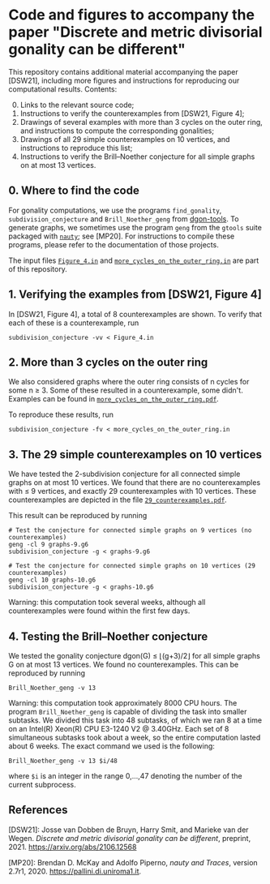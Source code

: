 # Code and figures to accompany the paper "Discrete and metric divisorial gonality can be different"

This repository contains additional material accompanying the paper [DSW21], including more figures and instructions for reproducing our computational results.
Contents:

   0. Links to the relevant source code;
   1. Instructions to verify the counterexamples from [DSW21, Figure 4];
   2. Drawings of several examples with more than 3 cycles on the outer ring, and instructions to compute the corresponding gonalities;
   3. Drawings of all 29 simple counterexamples on 10 vertices, and instructions to reproduce this list;
   4. Instructions to verify the Brill–Noether conjecture for all simple graphs on at most 13 vertices.


## 0. Where to find the code
For gonality computations, we use the programs `find_gonality`, `subdivision_conjecture` and `Brill_Noether_geng` from [dgon-tools](https://github.com/gonality/dgon-tools/).
To generate graphs, we sometimes use the program `geng` from the `gtools` suite packaged with [`nauty`](https://pallini.di.uniroma1.it); see [MP20].
For instructions to compile these programs, please refer to the documentation of those projects.

The input files [`Figure_4.in`](Figure_4.in) and [`more_cycles_on_the_outer_ring.in`](more_cycles_on_the_outer_ring.in) are part of this repository.


## 1. Verifying the examples from [DSW21, Figure 4]
In [DSW21, Figure 4], a total of 8 counterexamples are shown.
To verify that each of these is a counterexample, run
```
subdivision_conjecture -vv < Figure_4.in
```


## 2. More than 3 cycles on the outer ring
We also considered graphs where the outer ring consists of n cycles for some n ≥ 3.
Some of these resulted in a counterexample, some didn't.
Examples can be found in [`more_cycles_on_the_outer_ring.pdf`](more_cycles_on_the_outer_ring.pdf).

To reproduce these results, run
```
subdivision_conjecture -fv < more_cycles_on_the_outer_ring.in
```


## 3. The 29 simple counterexamples on 10 vertices
We have tested the 2-subdivision conjecture for all connected simple graphs on at most 10 vertices.
We found that there are no counterexamples with ≤ 9 vertices, and exactly 29 counterexamples with 10 vertices.
These counterexamples are depicted in the file [`29_counterexamples.pdf`](29_counterexamples.pdf).

This result can be reproduced by running
```
# Test the conjecture for connected simple graphs on 9 vertices (no counterexamples)
geng -cl 9 graphs-9.g6
subdivision_conjecture -g < graphs-9.g6

# Test the conjecture for connected simple graphs on 10 vertices (29 counterexamples)
geng -cl 10 graphs-10.g6
subdivision_conjecture -g < graphs-10.g6
```
Warning: this computation took several weeks, although all counterexamples were found within the first few days.



## 4. Testing the Brill–Noether conjecture
We tested the gonality conjecture dgon(G) ≤ ⌊(g+3)/2⌋ for all simple graphs G on at most 13 vertices.
We found no counterexamples.
This can be reproduced by running
```
Brill_Noether_geng -v 13
```
Warning: this computation took approximately 8000 CPU hours.
The program `Brill_Noether_geng` is capable of dividing the task into smaller subtasks.
We divided this task into 48 subtasks, of which we ran 8 at a time on an Intel(R) Xeon(R) CPU E3-1240 V2 @ 3.40GHz.
Each set of 8 simultaneous subtasks took about a week, so the entire computation lasted about 6 weeks.
The exact command we used is the following:
```
Brill_Noether_geng -v 13 $i/48
```
where `$i` is an integer in the range 0,...,47 denoting the number of the current subprocess.



## References

  [DSW21]: Josse van Dobben de Bruyn, Harry Smit, and Marieke van der Wegen. *Discrete and metric divisorial gonality can be different*, preprint, 2021. https://arxiv.org/abs/2106.12568
  
  [MP20]: Brendan D. McKay and Adolfo Piperno, *nauty and Traces*, version 2.7r1, 2020. https://pallini.di.uniroma1.it.
